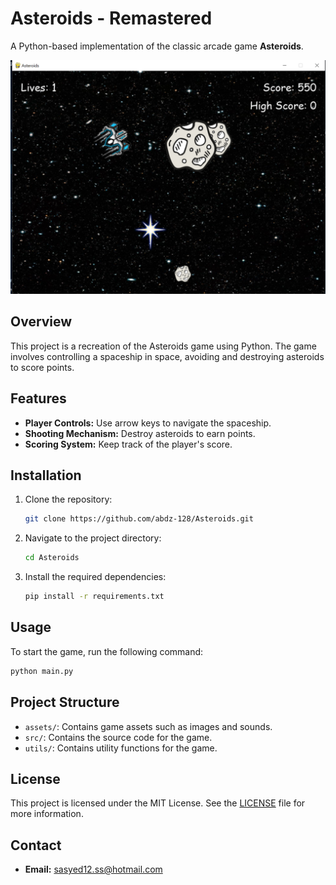 # Asteroids - Remastered

A Python-based implementation of the classic arcade game **Asteroids**.

![Asteroids Game Screenshot](assets/readme/image.png)

## Overview

This project is a recreation of the Asteroids game using Python. The game involves controlling a spaceship in space, avoiding and destroying asteroids to score points.

## Features

- **Player Controls:** Use arrow keys to navigate the spaceship.
- **Shooting Mechanism:** Destroy asteroids to earn points.
- **Scoring System:** Keep track of the player's score.

## Installation

1. Clone the repository:
   ```bash
   git clone https://github.com/abdz-128/Asteroids.git
    ```

2. Navigate to the project directory:
   ```bash
   cd Asteroids
   ```

3. Install the required dependencies:
   ```bash
   pip install -r requirements.txt
   ```

## Usage
To start the game, run the following command:
```bash
python main.py
```

## Project Structure
- `assets/`: Contains game assets such as images and sounds.
- `src/`: Contains the source code for the game.
- `utils/`: Contains utility functions for the game.

## License
This project is licensed under the MIT License. See the [LICENSE](LICENSE) file for more information.


## Contact
- **Email:** sasyed12.ss@hotmail.com

